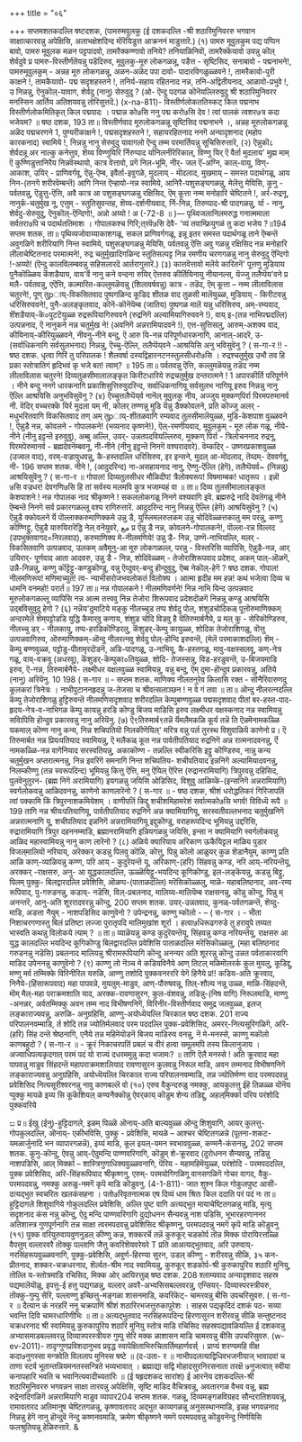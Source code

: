 +++
title = "०६"

+++
सप्तमशतकदल्लि षष्टदशक, 
(पामरुमवुलकु 
(ई दशकदल्लि -श्री शठारिमुनिवररु भगवान साक्षात्कारवन्नु अपेक्षिसि, अलाभक्षेशदिन्द मॊरॆयिडुत्त आक्रननं माडुत्तारॆ.) 
(१) पामरु मूवुलकुम पद्य पप्पिन बावो, पामरु मूवुलक मळन पट्टपादवो, तामरैक्कण्णावो तनिये? तनियाळिनिवॊ, तामरैक्कॆयावो उयन्नु कॊल् शेर्वदुवे 
प्र पामरु-विस्तीर्णतॆयन्नु पडॆदिरुव, मूवुलकु-मूरु लोकगळन्नू, पडैत्त - सृष्टिसिद, सनाबावो - पद्मनाभने!, पामरुमूवुलकुम् - अन्नह मूरु लोकगळन्नू, अळन-अळॆद पपा दावो- पादारविगळुळ्ळवने !, तामरैकावो-पुरी काक्षने !, तामकैयावो- पद्म सदृशहस्तने !, तनिर्य-सहाय रहितनाद नन्न, तनि-अद्वितीयनाद, आळावो-प्रभुवे !, उ निन्नन्नु, ऎनुकॊल्-यावाग, शेर्वदु (नानु) सेरुवुदु ? (ओ- ऎन्दु पदगळ कॊनॆयल्लिरुवुदु श्री शठारिमुनिवरर मनस्सिन आर्तिय अतिशयवन्नु तोरिसुत्तदॆ.) 
(x-na-811)- 
विस्तीर्णलोकततिस्कट् किल पद्मनाभ विस्तीर्णलोकमितिकृत् किल पद्मपादः । पद्मान्न को७सि ननु पद्म करो७सि देव ! त्वां पालकं त्वशर७त्र कदा भजेयम? ॥ 
षष्ठ दशक, 
193 
ता॥ विस्तीर्णवाद मूरुलोकगळन्नू सृष्टिसिद पद्मनाभने ।, अन्नह मूरुलोकगळन्नू अळॆद पद्मचरणने 1, पुण्यरीकाक्षने !, पद्मसदृशहस्तने !, सहायरहितनाद ननगॆ अन्यादृशनाद (महोप कारकनाद) स्वामिये !, निन्नन्नु नानु सेरुवुदु यावागलो ऎन्दु तम्म परमार्तियन्नु सूचिसिरुत्तारॆ, 
(२) ऎन्नुकॊ८ शेर्वदन्नू 
अर‍ 
नाल्कु कनेत्तुव, शॆय्य 
विण्णुयिरि 
र्निरुप्पाद र्यानिलनीरॆरिकाल्, विण्णु यिर् 
ऎ वैर्ता मुदलाय' मुह्म माम् 
ऎ 
कुण्णिडुत्तानिरैय 
निन्नवॆस्थायो, कात्र वॆत्तावो, 
प्रगॆ निल-भूमि, नीर्- जल ऎं-अग्नि, काल्-वायु, विण्- आकाश, उयिर् - प्राणिवर्गवू, ऎन्नु-ऎम्ब, इवैर्ता-इवुगळे, मुदलाय् - मॊदलाद, मुखमाय् – समस्त पदार्थगळू, आय निन-(तनगॆ शरीरवॆम्बन्तॆ) आगि निन्त ऎन्हायो-नन्न स्वामिये, आनिरै-पशुसङ्घगळन्नु, मेलॆत्तु मेयिसि, कुनु - पर्वतवन्नु, ऎडुत्तु-ऎत्ति, अवै कात्र आ पशुसङ्घगळन्नु रक्षिसिद, ऎम् कूत्ता नम्म मनोहारि चेष्टितने !, अर्र-रुद्रनू, नानुर्क-चतुर्मुख नू, एत्तुम् - स्तुतिसुवन्तह, शॆय्य-दर्शनीयवाद, र्नि-निन्न, तिरुप्पाद-श्री पादगळन्नु, र्या - नानु, शेर्वदु-सेरुवुदु, ऎनुकॊल्-ऎन्दिगो!, अन्नो अय्यो ! 
अ 
(-72-8 ॥ )— 
पृथ्विजलानिलमरुद्ध गनात्ममाला सर्वतरा७पि च पदार्थततिमाशः । गोपालकश्च गिरि;त्‌रवॆ७सि देवै- 
'व्यं तवाम्फ्रियुगळं तु कदा भजेय ?॥194 
सप्तम शतक, 
ता॥ पृथिव्यजोवाय्याकाशगळू, सकल प्राणिवर्गगळू, इन्नू इतर समस्त पदार्थगळू ताने ऎम्बन्तॆ अवुगळिगॆ शरीरियागि निन्त स्वामिये, पशुसङ्घगळन्नु मेयिसि, पर्वतवन्नु ऎत्ति अवु गळन्नु रक्षिसिद नन्न मनोहारि लीलाचेष्टितनाद परमात्मने!, रुद्र चतुर्मुखादिगळिन्द स्तुतिसल्पट्ट निन्न रमणीय चरणगळन्नु नानु सेरुवुदु ऎन्दिगो !-अय्यो! (ऎन्दु कालविलम्बवन्नु सहिसलारदॆ आर्तरागुत्तारॆ.) 
(३) कात्तवॆत्तावो मलॆये कारितनॆ' 
पूत्तणु मुडियाय 
पुनैकॊळ्ळिय 
कॆंशडैयाय, 
वाय'र्वॆ नानु कने वन्दना रुयिर् 
ऎत्तरुव कीर्तियिनायु 
नीयानल्स्, 
यॆज्जु तलैप्पॆय'वने 
प्र मलै- पर्वतवन्नु, एऎत्ति, कल्मारित-कल्लुमळॆयन्नु (शिलावर्षवन्नु) कात्र - तडॆद, ऎम् कूत्ता – नम्म लीलाविलास चतुरने!, पूण् तुpाय्-विकसितवाद पुष्पगळिन्द कूडिद शीतळ वाद तुळसी मालॆयुळ्ळ, मुडियाय् - किरीटवन्नु धरिसिरुववने!, पुनै-अलङ्कृतवाद, कॊनॆ-कॊनॆयॆम्ब (जातिय) पुष्पगळ मालॆ यन्नु धरिसिरुव, अम्-रम्यवाद, शॆंशडैयाय्-कॆ०पुटटॆयुळ्ळ रुद्ररूपियागिरुववने (रुद्रनिगॆ अल्यामियागिरुववने !), वाय् इ-(तन्न नाभिपद्मदल्लि) उत्पन्ननाद, ऎ नानुकने नन्न चतुर्मुख ने! (अवनिगॆ अन्नरामियादवने !), एत्त-सुत्तिसलु, आरुम्-अशक्य वाद, कीयिनाय्-कीरियुळ्ळवने, नीवनु-नीने बन्दु, ऎ आरु यि‌-नन्न परिपूर्णधारकनागि, आनाल्-आदरॆ, उ-(सर्वाधिकनागि सर्वसुलभनाद) निन्नन्नु, ऎच्चु-ऎल्लि, तलैप्पॆय्‌वने -आश्रयिसि अनु भविसुवॆनु ? 
( स-गा-र !! - 
षष्ठ दशक. 
धृत्वा गिरिं तु परिपालक ! शैलवर्षा दस्यद्विहारनटनस्तुलसीधरो७सि । रुद्रश्चतुर्मुख उभौ तव हि प्रका‌ 
स्तोत्रातिगं हृदिभवं कृ भजे बत! त्वाम्? ॥ 
195 
ता॥ पर्वतवन्नु ऎत्ति, कल्लुमळॆयन्नु तडॆद नम्म लीलाविलास चतुरने! दिव्यतुळसीमालालङ्कृत किरीटधारिये रुद्रचतुर्मुख दन्तरात्मने ! 1 अपारकीर्ति परिपूर्णने । नीने बन्दु ननगॆ धारकनागि प्रकाशिसुत्तिरुवुदरिन्द, सर्वाधिकनागियू सर्वसुलभ नागियू इरुव निन्नन्नु नानु ऎल्लि आश्रयिसि अनुभविसुवॆनु ? 
(४) ऎच्चुत्तलैप्पॆय्‌र्व नानॆल् 
मूवुलकु नीय, 
अज्जुय‌ मुक्कण्‌पिर्रा 
पिरमपरुमानर्व नी. 
वॆदिर् वच्चरक्कॆ यिर्र मुदला 
यम् नी, 
कॊलर् तण्णन्नु ‌मुडि 
यॆन्नु डैक्कोवलने, 
प्रति कॊज्जु अलर् - मधुभरितवागि विकसितवाद तण् अम् तुpाय्-शीतळवागि रम्यवाद तुलसीमालॆयुळ्ळ, मुडि-केशपाश वुळ्ळवने !, ऎन्नुडै नन्न, कोवलने - गोपालकने! (भव्यनाद कृष्णने!), ऎल्-रमणीयवाद, मूवुलकुम् - मूरु लोक गळू, नीये-नीने (नीनु इट्टन्तॆ इरुवुवु), अब्बु अल्लि, उयर्- उन्नतपदवियल्लिरुव, मुक्कण् पिर्रा - त्रिलोचननाद रुद्रनू, पिरमपॆरुमानर्व - ब्रह्मदेवनॆम्बवनू, नी-नीने (नीनु इट्टन्तॆ निनगॆ वश्यरादवरे). वॆम्कदिर् - उष्णरप्रकाशवुळ्ळ (उज्वल वाद), वरम्-वज्रायुधवन्नु, कै-हस्तदल्लि धरिसिरुव, इर इन्सने, मुदल् आ-मॊदलाद, तॆय्दम्- देववर्गवू, नी- 
196 
सप्तम शतक. 
नीने !, (आदुदरिन्द) ना-असहायनाद नानु, ऎण्णु-ऎल्लि (हेगॆ), तलैप्पॆयर्व~ (निन्नन्नु) आश्रयिसुवॆनु ? 
( स-गा-र ॥ 
गोपाल! दिव्यतुलसीधर मौळिदीप! त्रैलोक्यरूप! विषमाम्बक! धातृरूप । 
इन्नॊ ७सि वज्रधर! देवगणि७सि हि तां सर्वस्य मलमपि कुत्र भजाम्यहं वा ॥ 
ता॥ दिव्य तुलसीमालालङ्कृत केशपाशने ! नन्न गोपालक नाद श्रीकृष्णने ! सकललोकगळू निनगे वश्यवागि इवॆ. ब्रह्मरुद्रे नादि देवतॆगळू नीने ऎम्बन्तॆ निनगॆ सर्व प्रकारगळल्लू वश्य रागिरुत्तारॆ. आदुदरिन्द नानु निन्नन्नु ऎल्लि (हेगॆ) आश्रयिसुवॆनु ? 
(५) ऎन्नुडै क्कोवलने र्यॆ पॊल्लाक्करुमाणिक्कमे 
उन्नु डै, युस्लिमलरुलकम 
उन्नु 
चोदिवॆळ्ळत्तकालु 
मम परन्नु, 
कण्णु कॊण्णिट्टु, ऎन्नुडै यारुयिरारॆड्डि नेल् वनॆयुवरे, 
مع 
प्र ऎन्नु डै नन्न, कोवलने-गोपालकने!, पॊल्ला-रन्न विल्लद (उपभुक्तवागद=निरलवाद), करुमाणिक्य मे-नीलमणिये! उन्नु डै- निन्न, उण्णॆ-नाभियल्लि, मलर् - विकसितवागि उत्पन्नवाद, उलकम् अवैमूनु-आ मूरु लोकगळल्ल, परन्नु - विस्तरिसि व्यापिसि, ऎन्नुडै-नन्न, आर् उयिरार्- पूर्णवाद आता आदवरु, उन्नु डै - निन्न, शोदिवॆळ्ळम् - तेजोराशिरूपवाद प्रदेशद, अकम् पाल्-ऒळगॆ, उन्नै-निन्नन्नु, कण्णु कॊट्टॆट्टु-कण्डुकॊण्डु, वन्नु ऎय्दुवर्-बन्दु हॊन्दुवुदु, ऎब्ब नेकॊल्-हेगॆ ? 
षष्ठ दशक. 
गोपाल! नीलमणिरूप! मणिमाच्युत! त्व- न्याभीसरोजभवलोकतं विलोक्य । आत्मा हृदीह मम हन्न! कथं भजेत्वा 
दिव्य च धामनि वनमहो! परार्त॥ 
197 
ता॥ नन्न गोपालकने ! नीलमणिवर्णने! निन्न नाभि यिन्द उत्पन्नवाद मूरुलोकगळल्लू व्यापिसि नन्न आत्म तत्त्ववु निन्न तेजोरा शिरूपवाद प्रदेशदॊळगॆ निन्नन्नू कण्डु आश्रयिसि उद्बविसुवुदु हेगो ? 
(६) नन्नॆय'दुमाटिये 
मङ्कु 
नीलच्चुड‌ तप्प 
शेर्वदु पोल्, 
शंशुडचोदिकळ् पूत्तॊरुमाणिक्कम् 
अन्दरमेलॆ शॆम्‌पट्टोडडि 
युद्धि कैमार्‌वु कणाय, 
शंशुड‌ चोदि विडवु है 
यॆतिरुमार्बनैये, 
प्र मल् कु - सेरिकॊण्डिरुव, नीलच्चु डर् - नीलकायु, तप्प-हरडिकॊण्डिरलु, कॆंशुडर्-कॆम्पु कायुळ्ळ, शोदिक तेजोराशिगळु, वॊत्तु उत्पन्नवागिरुव, ऒरुमाणिक्कम्-ऒन्दु नीलरत्नवु शेर्वदु पोल्-हॊन्दि इरुवन्तॆ, (मेलॆ परमाकाशदल्लि) शॆम् - कॆम्पु बण्णवुळ्ळ, पट्टोडु-पीतामृरदॊडनॆ, अडि-पादगळू, उ-नाभियू, कै-हस्तगळू, मा‌वु-वक्षस्सलवू, कण्-नेत्र गळू, वाय्-वक्रवू (अधरवू), कॆंशुडर्-कॆम्पुका०तियुळ्ळ, शोदि- तेजस्सन्नु, विड-हरडुवन्तॆ, उ-बिजयमाडि इरुव, ऎ-नन्न, तिरुमार्बनैये- लक्ष्मीधर वक्षलवुळ्ळ स्वामियन्नु, वन्नु बन्दु, ऎम् दुमा-हॊन्दुव प्रकारवन्नु, अतिये (नानु) अरियॆनु. 
10 
198 
( स-गार ॥ - 
सप्तम शतक. 
माणिक्य नीलतनुरेव किलासि रक्त - सॊनैरिवारुणदु कूलकरां त्रिनेत्रः । नाभीपुटाननहृदन्नु ज-तेजसा च 
श्रीवत्सलाञ्छन ! न वे गं तवा 
॥ 
ता॥ ऒन्दु नीलरत्नदल्लि कॆम्पु तेजोराशिगळु हुट्टिरुवन्तॆ नीलमणिसदृशवाद शरीरदल्लि कॆम्पुबण्णवुळ्ळ पद्मसदृशवाद पीतां बर-हस्त-पाद-हृदय-नेत्र-व-नाभिगळ कॆम्पु कायन्नु हरडि कॊण्डु बिजय माडिसि इरुव लक्ष्मीधर वक्षस्कनाद नन्न स्वामियन्नु सविापिसि हॊन्दुव प्रकारवन्नु नानु अरियॆनु. 
(७) ऎ९तिरुमार्ब९तन्नॆ र्यॆमलैमकळि 
कूर्य तन्नॆ ति 
ऎन्नमॆनामकळ्ळि यकमाल् कॊण्ण नानु कन्य, निन्न शचिपतियॊ निलकीणॆयिल्' मरित्र वन्नु पर्ल तुरस्थ विशुवाळियॆ काणेनो 
प्र। ऎ तिरुमार्बत नन्न प्रियःपतियाद स्वामियन्नु, ऎ मलैकळ् कूत नन्न पार्वतीपतियाद रुद्रनिगॆ अन्न रात्मनादवनन्नु, र्ऎ नामकळ्ळि-नन्न वागेनियाद सरस्वतियन्नु, अकाकॊण्ण - तन्नल्लि स्वीकरिसि इट्टु कॊण्डिरुव, नान्नु कन्य चतुर्मुखन अप्तरात्मनन्नु, निन्न इवरिगॆ समनागि निन्त शचिपतिय- शचीपतियाद इन्ननिगॆ अल्यामियादवनन्नु, निलम्कीण्णु (तन्न स्वरूपदिन्द) भूमियन्नु कित्तु ऎत्ति, मनु ऎयिल् ऎरित्त (रुद्रानरामियागि) त्रिपुरवन्नु दहिसिद, पुलवॆनुतुरन- (ब्रह्म निगॆ अरामियागि) इयगळन्नु जयिसि ओडिसिद, विशुवु आळिय्कॆ-(इन्सनिगॆ अन्नरामियागि) स्वर्गलोकवन्नु आळिदवनन्नु, काणेनो काणलारॆनो ? 
( स-गार ॥ - 
षष्ठ दशक, 
श्रीशं धरोद्धतिकरं गिरिजापतिं त्वां पक्कामि किं त्रिपुरनाशकमियेशम् । वाणीपतिं किद्दु शचीशमिहामरेशं 
सर्वात्मको७सि भगर्व! विविध्यॆ रूपै ॥ 
199 
तागि नन्न श्रीयःपतियागियू, पार्वतीपतियाद रुद्रनिगॆ अन्न क्यामियागियू, सरस्वतीवल्लभनाद चतुर्मुखनिगॆ अन्नरात्मनागि यू, शचीपतियाद इन्ननिगॆ अन्नरामियागियू इद्दुकॊण्डु, वराहरूपदिन्द भूमियन्नु उद्दरिसि, रुद्रारामियागि त्रिपुर दहननम्माडि, ब्रह्मानरामियागि इन्नियगळन्नु जयिसि, इन्सा न क्यामियागि स्वर्गलोकवन्नु आळिद महास्वामियन्नु नानु काण 
लारॆनो ? 
(८) अळिये क्यारियाय अरिकाण 
ऊकैयिट्टल 
माळिय पुडार विजल्‌मालियॊ 
नरियाय्, अरॆक्कर् 
कडन्नु पिलवु कॊळि, 
कॊत्तु, पिन्नु 
कॊलो 
आळुयर् कुळ शॆड‌ानैयुम्, 
काण्णु 
प्रति आळि काण्-व्याळियन्नु कण्ण, परि आय् - कुदुरॆयन्तॆ यू, अरिकाण्-(हरि) सिंहवन्नु कण्ड, नरि आय्-नरियन्तॆयू, अरक्कर् -राक्षसरु, अनु- आ युद्धकालदल्लि, ऊळ्ळॆयिट्टु-भयदिन्द कूगिकॊण्डु, इल-लङ्कॆयन्नु, कडन्नु बिट्टु, पिलम्‌ पुक्कु- बिलद्वारदल्लि प्रवेशिसि, ऒळप्प-(पाताळदल्लि) मरॆसिकॊळ्ळलु, माळॆ- महाबलिष्ठनाद, अव-रम्य रूपियाद, पु-गरुडनन्नु, कडाय्- नडॆसि, विल्-प्रबलनाद, मालिय्य-मालियॆम्ब राक्षसनन्नु, कॊन्नु कॊन्दु, पिन्नु म् अनन्तरॆ, आनु-अति शूररादवरन्नु कॊन्दु, 
200 
सप्तम शतक. 
उयर्-उन्नतवाद, कुनळ्-पर्वतगळन्तॆ, शॆय्दु-माडि, अडत्ता 
नैयुम् - नाशपडिसिद काणुवॆनो ? 
उपेन्द्रनन्नू, काण्णु म्कॊलो - 
– 
( स-गार । - 
भीता निशाचरगणास्तु बिलं प्रतिष्टा 
लज्जा पुरातृपदि मालिमुखांश शूर्रा । 
हत्वा७धिरूढगरुडे तु हरावुपे 
तय्यत भास्वति कथन्नु विलोकये त्याम् ? ॥ 
ता॥ व्याळॆयन्नु कण्ड कुदुरॆयन्तॆयू, सिंहवन्नु कण्ड नरियन्तॆयू, राक्षसरु आ युद्ध कालदल्लि भयदिन्द कूगिकॊण्डु बिलद्वारदल्लि प्रवेशिसि पाताळदल्लि मरॆसिकॊळ्ळलु, (महा बलिष्ठनाद गरुडनन्नु नडॆसि) प्रबलनाद मालियन्नु श्रीरामरूपियागि कॊन्दु अनन्यर अति शूररन्नु कॊन्दु उन्नत पर्वताकारवागि माडिद उपेननन्नु काणुवॆनो ? 
(९) काण्णु लो नॆञ्च मे कडियविनैये 
आण् तिटल् मळिमॊलरर्क 
कुल 
मुयलु, 
कूडिद्दु, 
मण्णु मर्व तम्मिक्के विरिनीरिल यरुळि, आण्णु तशोदि पुक्कवनरररि येगॆ हिनैये 
प्र!! कडिय-अति क्रूरवाद, निनैये-(हिंसारूपवाद) महा पापवन्ने, मुयलुम्-माडुव, आण्-पौरुषवन्नू, तिल्-शौल्य नन्नू उळ्ळ, माळि-सिंहदन्तॆ, मॊम् मैल्-महा पराक्रमशालि याद, अरक्क-रावणासुरन, कुल-वंशवन्नु, तडिन्नु-(निष वागि) निरूलमाडि, माण्णु -अनन्नर, अर्वतम्मिक्कु अवन तम्म नाद विभीषणनिगॆ, विरिनीर-विस्तीर्णवाद समुद्र जलवुळ्ळ, इलज् लङ्काराज्यवन्नु, अरुळि- अनुग्रहिसि, आण्णु-अयोध्यॆयल्लि चिरकाल 
षष्ठ दशक. 
201 
राज्य परिपालनवम्माडि, र्त शोदि तन्न ज्योतिर्मलवाद परम पददल्लि पुक्क-प्रवेशिसिद, अमरर्-नित्यसूरिगळिगॆ, अरि-(हरि) सिंह दन्तॆ श्रेष्ठनागि, एनैये तन्न महिमॆयॊडनॆ बिजय माडिरुव वनन्नु, नॆ मे-मनस्से, काण्णु मकॊलो काणबहुदो ? 
( स-गा-र ॥ - 
क्रूरं निकाचरपतिं प्रबलं च वीरं 
हत्वा समूलमपि तस्य किलानुजाय । अज्याधिपत्यकृदगात् परमं पदं यो 
राज्यं दधरममुन्नु कदा भजामः? ॥ 
तागि ऎलै मनस्से ! अति क्रूरवाद महा पापवन्नु माडुव सिंहदन्तॆ महापराक्रमशालियाद रावणासुरन कुलवन्नु निरूल माडि, अवन तम्मनाद विभीषणनिगॆ लङ्काराज्यवन्नु अनुग्रहिसि, अयोध्यॆयल्लि चिरकाल राज्य परिपालनवम्माडि, तन्न ज्योतिर्मण्ण वाद परमपदवन्नु प्रवेशिसिद नित्यसूरीश्वरनन्नु नावु काणबल्लॆ वो (१०) एरुव वैकुन्दरुळु 
नमक्कु, आय‌‍कुलत्तु 
ईहॆ तिळळ्ळ यॊनॆय प्पुक्कु 
मायळे इय्य सि 
कूकॆशियल् कण्वनैक्कॊन्नु ऐवर्‌काय् 
कॊडुम शेन्य तडिद्दु, 
अहल्‌मिर्क्का परिय परंशोदि पुक्कवरिये 

ස 
प्र॥ ईखु (ईनु)-हुट्टिदागले, इळम् पिळ्ळॆ ऒनाय्-अति बाल्यवुळ्ळ ऒन्दु शिशुवागि, आयर्‌ कुलत्तु-गोपकुलदल्लि, ऒनाय्- एकीभविसि, पुक्कु - प्रवेशिसि, मायळे – आश्चर चेष्टितगळन्ने (पूतना-शकट-यमळार्जुनादि भन व्यापारगळन्नॆ), इय्यं माडि, कूल इयल्-यमन स्वभाववुळ्ळ, कण्मनै-कंसनन्नु, 
202 
सप्तम शतक. 
कूनु-कॊन्दु, ऐव‌न्नु आय्-ऐदुमन्दि पाण्णवरिगागि, कॊडुम् शे-क्रूरवाद (दुरोधनन सैन्यवन्नु, तडिन्नु नाशपडिसि, आल् मिर्क्का – शास्त्रिगुणाधिक्यवुळ्ळवनागि, पॆरिय - महामहिमॆयुळ्ळ, परंशोदि - परमपददल्लि, पुक्क प्रवेशिसिद, अरि-सिंहरूपियाद श्रीकृष्णनु, एरुम्- परमयोगिगळिगू वानसगळिगॆ गोचर वागद, वैकु-परमपदवन्नु, नमक्कु अरुळु-नमगॆ कृपॆ 
माडि कॊडुवनु. 
(4-1-811)- 
जात 
शुश्न किल गोकुलपुष्ट आसी- दत्यद्भुत स्वचरितः खलकंसहना । पतो७रिवृतनात्मक एष दिव्यं धाम श्रितः किल ददाति परं पदं नः 
ता॥ हुट्टिदागले शिशुवागिये गोकुलदल्लि प्रवेशिसि, अल्लि पुष्ट वागि अत्यद्भुत मायाचेष्टितगळन्नु माडि, मृत्यु सदृशनाद कंस नन्नु कॊन्दु, ऐदु मन्दि पाण्णवरिगागि दुद्योधनन सैन्यवन्नु नाश पडिसि, भूभारहरणाननर अतिशास्त्र गुणपूर्णनागि तन्न साक्षा त्वरमपदवन्नु प्रवेशिसिद श्रीकृष्णनु, परमपदवन्नु नमगॆ कृपॆ 
माडि कॊडुवनु 
(११) पुक्क वरियुरुवायवुणनुडल् कीण्णु कन्न, 
शक्करर्चॆ तन्नॆ कुरुकूर् चडकोर्प तॊन्न मिक्क पोरायिरत्तळ्ळि वैपत्तुम् वल्लारवरै तॊक्कु पल्लाणि जैत्तु कवरिशॆयवरेयरे 
T 
प्रति आअत्यद्भुतवाद, अरि उरुवाय्-नरसिंहरूपवुळ्ळवनागि, पुक्कु-प्रवेशिसि, अवुर्ण-हिरण्या सुरन, उडल्‌ कीण्णु - शरीरवन्नु सीळि, ३५ कन-प्रीतनाद, शक्कर-चक्रधरनाद, शॆर्ल्वत-श्रीम नाद स्वामियन्नु, कुरुकूर् शडकोर्प-श्री कुरुकापुरिय शठारि मुनियु, तॊल्लि य-स्तोत्रमाडि रचिसिद, मिक्क ओर् आयिरत्तुळ् 
षष्ठ दशक. 
208 
श्लाम्यवाद अन्यादृशवाद सहस्र पद्यमालॆयॊळु, इपत्तु-ई हत्तु पद्यगळन्नु, वल्लार् अवरै-अभ्यसिसबल्लवरन्नु, एन्सियर्- दिव्यास्परस्त्रीयरु, तॊक्कु-गुम्पु सेरि, पल्लाण्णु इच्छित्तु-मङ्गळा शासनमाडि, कवरिकॆट्‌‌- चामरवन्नु बीसि उपचरिसुवरु. 
( स-गा-र ॥ 
दैत्यान कं नरहरिं ननु चक्रपाणिं 
श्रीशं शठारिरभजत्तुरुकापुरेशः । साहस पद्यकृदिदं दशकं पठ- 
सव्या भवन्ति दिवि चामरधारिणीभिः ॥ 
ता॥ अत्यद्भुतवाद नरसिंहरूपदिन्द हिरणासुरन शरीरवन्नु सीळि सन्तुष्टनाद चक्रधरनाद श्री स्वामियन्नु कुरुकापुरिय शठारि मुनियु स्तोत्र माडि रचिसिद सहस्रपद्यावळियल्लि ई दशकवन्नु अभ्यासमाडबल्लवरन्नु दिव्यास्परस्त्रीयरु गुम्पु सेरि मक्क ळाशासन माडि चामरवन्नु बीसि उपचरिसुवरु. 
(w-ev-2011)- 
तादृग्गुणप्रविशदानुभव प्रवृद्ध स्वापेक्षिताभिरुचितार्तिमहार्णवर्स् । प्राप्यं शरण्यमहि वीक्ष कदा७नुगस्सा मन्त्रवेति विललाप मुनिस्स षष्टे ॥ 
(द-उता- र ॥ 
नाभीपदलत्याद्विधिवभजनीयाज् भावादवां च ताणा स्टर्व भूतान्तन्नियमनतस्सन्त्रिते भव्यभावात् । ब्रह्माद्या सद्वि मोहादसुरनिरसनाता तरक्षॆ ७नुजत्वात् स्वीया कनापहारि भवति च भवानित्यवादीच्यतारिः ॥ (ई षहृदशकद सारांश) 
ई आरनॆय दशकदल्लि-श्री शठारिमुनिवररु भगवन्नन साक्षा तारवन्नु अपेक्षिसि, सृष्टि माडिद वैचित्रवन्नू, अवतारगळ वैभव वन्नू, ब्रह्म रुद्रेनादिगळिगॆ अन्नरामियागि माडुव व्यापार204 
सप्तम शतक. 
गळन्नू, दिव्यमङ्गळविग्रहद सौन्दरातिशयवन्नू, रामावतारद अतिमानुष चेष्टितगळन्नू, कृष्णावतारद अद्भुत काव्यगळन्नू अनुसस्थानमाडि, इन्नह भगवन्ननाद निन्नन्नु हेगॆ नानु हॊन्दुवॆ नॆन्दु कष्णनवमाडि, क्रमेण श्रीकृष्णने नमगॆ परमपदवन्नु कॊडुवनॆन्दु निर्णयिसि फलश्रुतियन्नू हेळिरुत्तारॆ. 
& 
